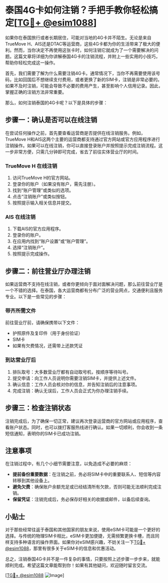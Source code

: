 # 泰国4G卡如何注销？手把手教你轻松搞定[[TG💪+ @esim1088](https://t.me/s/esim1088)]

如果你在泰国旅行或者长期居住，可能对当地的4G卡并不陌生。无论是来自TrueMove H、AIS还是DTAC等运营商，这些4G卡都为你的生活带来了极大的便利。然而，当你决定不再使用这张卡时，如何注销它就成为了一个需要解决的问题。这篇文章将详细为你讲解泰国4G卡的注销流程，并附上一些实用的小技巧，帮助你轻松完成这一操作。

首先，我们需要了解为什么需要注销4G卡。通常情况下，当你不再需要使用该号码，比如回国后不想继续支付费用，或者更换了新的SIM卡，注销是非常必要的。如果不及时注销，可能会导致不必要的费用产生，甚至影响个人信用记录。因此，掌握正确的注销方法非常重要。

那么，如何注销泰国的4G卡呢？以下是具体的步骤：

## 步骤一：确认是否可以在线注销

在尝试任何操作之前，首先要查看运营商是否提供在线注销服务。例如，TrueMove H和AIS这两个主要的运营商都支持通过官方网站或官方应用程序进行注销操作。如果可以在线注销，你可以直接登录账户并按照提示完成注销流程。这一步非常方便，只需几分钟即可完成，省去了前往实体营业厅的时间。

### TrueMove H 在线注销
1. 访问TrueMove H的官方网站。
2. 登录你的账户（如果没有账户，需先注册）。
3. 找到“账户管理”或类似的选项。
4. 点击“注销账户”或类似按钮。
5. 按照提示输入相关信息并提交。

### AIS 在线注销
1. 下载AIS的官方应用程序。
2. 登录你的账户。
3. 在应用内找到“账户设置”或“账户管理”。
4. 选择“注销账户”。
5. 按照提示完成操作。

## 步骤二：前往营业厅办理注销

如果运营商不支持在线注销，或者你更倾向于面对面解决问题，那么前往营业厅是一个不错的选择。在泰国，各大运营商都有分布广泛的营业网点，交通便利且服务专业。以下是一些常见的步骤：

### 带齐所需文件
前往营业厅前，请确保携带以下文件：
- 护照原件及复印件（用于身份验证）
- SIM卡
- 如果有欠费情况，还需带上还款凭证

### 到达营业厅后
1. 排队取号：大多数营业厅都有自动取号机，按顺序等待叫号。
2. 提交申请：向工作人员说明你需要注销SIM卡，并提供上述文件。
3. 确认信息：工作人员会核对你的信息，并告知注销后的注意事项。
4. 完成注销：确认无误后，工作人员会正式为你办理注销手续。

## 步骤三：检查注销状态

注销完成后，为了确保一切正常，建议再次登录运营商的官方网站或应用程序，查看账户状态。同时，也可以拨打客服热线进行确认。如果一切顺利，你会收到一条短信通知，表明你的SIM卡已成功注销。

## 注意事项

在注销过程中，有几个小细节需要注意，以免造成不必要的麻烦：
- **提前备份重要数据**：在注销之前，务必将SIM卡中的重要联系人、短信等内容转移到其他设备上。
- **避免欠费**：确保账户余额充足或已经结清所有欠款，否则可能无法顺利完成注销。
- **保留凭证**：注销完成后，务必保存好相关的收据或邮件，以备后续查询。

## 小贴士

对于那些经常往返于泰国和其他国家的朋友来说，使用eSIM卡可能是一个更好的选择。与传统的物理SIM卡相比，eSIM卡更加便捷，无需频繁更换卡槽，而且同样支持多种语言的操作界面。如果你对eSIM感兴趣，不妨关注一下[TG💪+ @esim1088](https://t.me/s/esim1088)，那里有很多关于eSIM卡的信息和优惠活动。

总之，注销泰国4G卡并不是一件复杂的事情，只要按照上述步骤一步步来，就能顺利完成。希望这篇文章能帮到你！如果有其他疑问，欢迎随时留言交流。

[[TG💪+ @esim1088](https://t.me/s/esim1088) ![Image](https://i.postimg.cc/4NQfJmqS/Snipaste-2025-05-13-00-14-12.png)]